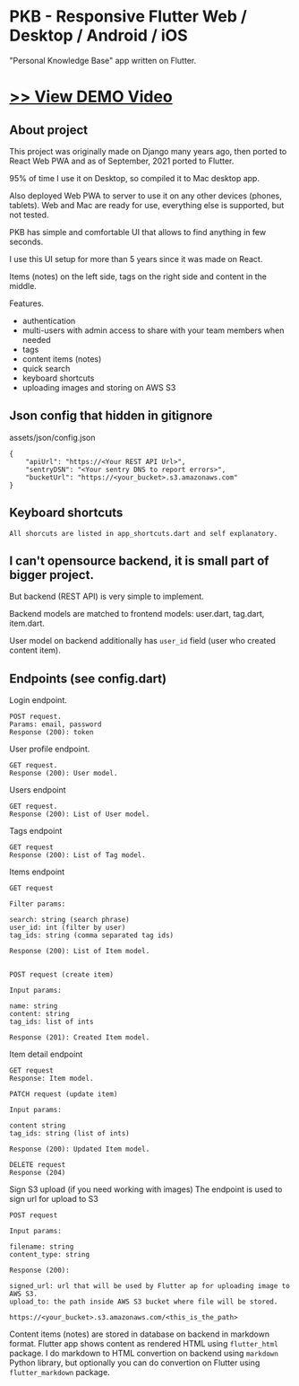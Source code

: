 # PKB - Responsive Flutter Web / Desktop / Android / iOS

"Personal Knowledge Base" app written on Flutter.

# [>> View DEMO Video](https://www.youtube.com/watch?v=mcXBic0Dl3Q)

## About project

This project was originally made on Django many years ago, then ported to React Web PWA and as of September, 2021 ported to Flutter.

95% of time I use it on Desktop, so compiled it to Mac desktop app.

Also deployed Web PWA to server to use it on any other devices (phones, tablets). Web and Mac are ready for use, everything else is supported, but not tested.

PKB has simple and comfortable UI that allows to find anything in few seconds.

I use this UI setup for more than 5 years since it was made on React.

Items (notes) on the left side, tags on the right side and content in the middle.

Features.

-   authentication
-   multi-users with admin access to share with your team members when needed
-   tags
-   content items (notes)
-   quick search
-   keyboard shortcuts
-   uploading images and storing on AWS S3

## Json config that hidden in gitignore

assets/json/config.json

```
{
    "apiUrl": "https://<Your REST API Url>",
    "sentryDSN": "<Your sentry DNS to report errors>",
    "bucketUrl": "https://<your_bucket>.s3.amazonaws.com"
}
```

## Keyboard shortcuts

```
All shorcuts are listed in app_shortcuts.dart and self explanatory.
```

## I can't opensource backend, it is small part of bigger project.

But backend (REST API) is very simple to implement.

Backend models are matched to frontend models: user.dart, tag.dart, item.dart.

User model on backend additionally has `user_id` field (user who created content item).

## Endpoints (see config.dart)

Login endpoint.

```
POST request.
Params: email, password
Response (200): token
```

User profile endpoint.

```
GET request.
Response (200): User model.
```

Users endpoint

```
GET request.
Response (200): List of User model.
```

Tags endpoint

```
GET request
Response (200): List of Tag model.
```

Items endpoint

```
GET request

Filter params:

search: string (search phrase)
user_id: int (filter by user)
tag_ids: string (comma separated tag ids)

Response (200): List of Item model.


POST request (create item)

Input params:

name: string
content: string
tag_ids: list of ints

Response (201): Created Item model.
```

Item detail endpoint

```
GET request
Response: Item model.

PATCH request (update item)

Input params:

content string
tag_ids: string (list of ints)

Response (200): Updated Item model.

DELETE request
Response (204)
```

Sign S3 upload (if you need working with images)
The endpoint is used to sign url for upload to S3

```
POST request

Input params:

filename: string
content_type: string

Response (200):

signed_url: url that will be used by Flutter ap for uploading image to AWS S3.
upload_to: the path inside AWS S3 bucket where file will be stored.

https://<your_bucket>.s3.amazonaws.com/<this_is_the_path>
```

Content items (notes) are stored in database on backend in markdown format. Flutter app shows content as rendered HTML using `flutter_html` package. I do markdown to HTML convertion on backend using `markdown` Python library, but optionally you can do convertion on Flutter using `flutter_markdown` package.
